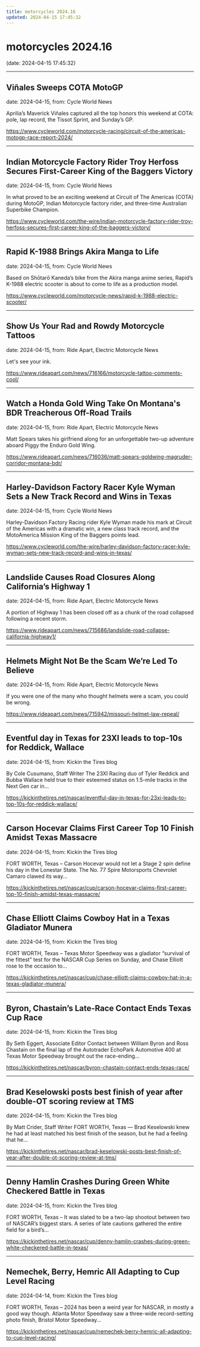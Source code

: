 ```yaml
---
title: motorcycles 2024.16
updated: 2024-04-15 17:45:32
---
```


# motorcycles 2024.16

(date: 2024-04-15 17:45:32)

---

## Viñales Sweeps COTA MotoGP

date: 2024-04-15, from: Cycle World News

Aprilia’s Maverick Viñales captured all the top honors this weekend at COTA: pole, lap record, the Tissot Sprint, and Sunday’s GP. 

<https://www.cycleworld.com/motorcycle-racing/circuit-of-the-americas-motogp-race-report-2024/>

---

## Indian Motorcycle Factory Rider Troy Herfoss Secures First-Career King of the Baggers Victory

date: 2024-04-15, from: Cycle World News

In what proved to be an exciting weekend at Circuit of The Americas (COTA) during MotoGP, Indian Motorcycle factory rider, and three-time Australian Superbike Champion. 

<https://www.cycleworld.com/the-wire/indian-motorcycle-factory-rider-troy-herfoss-secures-first-career-king-of-the-baggers-victory/>

---

## Rapid K-1988 Brings Akira Manga to Life

date: 2024-04-15, from: Cycle World News

Based on Shōtarō Kaneda’s bike from the Akira manga anime series, Rapid’s K-1988 electric scooter is about to come to life as a production model. 

<https://www.cycleworld.com/motorcycle-news/rapid-k-1988-electric-scooter/>

---

## Show Us Your Rad and Rowdy Motorcycle Tattoos

date: 2024-04-15, from: Ride Apart, Electric Motorcycle News

Let's see your ink. 

<https://www.rideapart.com/news/716166/motorcycle-tattoo-comments-cool/>

---

## Watch a Honda Gold Wing Take On Montana's BDR Treacherous Off-Road Trails

date: 2024-04-15, from: Ride Apart, Electric Motorcycle News

Matt Spears takes his girlfriend along for an unforgettable two-up adventure aboard Piggy the Enduro Gold Wing.  

<https://www.rideapart.com/news/716036/matt-spears-goldwing-magruder-corridor-montana-bdr/>

---

## Harley-Davidson Factory Racer Kyle Wyman Sets a New Track Record and Wins in Texas

date: 2024-04-15, from: Cycle World News

Harley-Davidson Factory Racing rider Kyle Wyman made his mark at Circuit of the Americas with a dramatic win, a new class track record, and the MotoAmerica Mission King of the Baggers points lead. 

<https://www.cycleworld.com/the-wire/harley-davidson-factory-racer-kyle-wyman-sets-new-track-record-and-wins-in-texas/>

---

## Landslide Causes Road Closures Along California’s Highway 1

date: 2024-04-15, from: Ride Apart, Electric Motorcycle News

A portion of Highway 1 has been closed off as a chunk of the road collapsed following a recent storm.  

<https://www.rideapart.com/news/715686/landslide-road-collapse-california-highway1/>

---

## Helmets Might Not Be the Scam We’re Led To Believe

date: 2024-04-15, from: Ride Apart, Electric Motorcycle News

If you were one of the many who thought helmets were a scam, you could be wrong. 

<https://www.rideapart.com/news/715942/missouri-helmet-law-repeal/>

---

## Eventful day in Texas for 23XI leads to top-10s for Reddick, Wallace

date: 2024-04-15, from: Kickin the Tires blog

By Cole Cusumano, Staff Writer The 23XI Racing duo of Tyler Reddick and Bubba Wallace held true to their esteemed status on 1.5-mile tracks in the Next Gen car in&#8230;  

<https://kickinthetires.net/nascar/eventful-day-in-texas-for-23xi-leads-to-top-10s-for-reddick-wallace/>

---

## Carson Hocevar Claims First Career Top 10 Finish Amidst Texas Massacre

date: 2024-04-15, from: Kickin the Tires blog

FORT WORTH, Texas – Carson Hocevar would not let a Stage 2 spin define his day in the Lonestar State. The No. 77 Spire Motorsports Chevrolet Camaro clawed its way&#8230;  

<https://kickinthetires.net/nascar/cup/carson-hocevar-claims-first-career-top-10-finish-amidst-texas-massacre/>

---

## Chase Elliott Claims Cowboy Hat in a Texas Gladiator Munera

date: 2024-04-15, from: Kickin the Tires blog

FORT WORTH, Texas – Texas Motor Speedway was a gladiator “survival of the fittest” test for the NASCAR Cup Series on Sunday, and Chase Elliott rose to the occasion to&#8230;  

<https://kickinthetires.net/nascar/cup/chase-elliott-claims-cowboy-hat-in-a-texas-gladiator-munera/>

---

## Byron, Chastain’s Late-Race Contact Ends Texas Cup Race

date: 2024-04-15, from: Kickin the Tires blog

By Seth Eggert, Associate Editor Contact between William Byron and Ross Chastain on the final lap of the Autotrader EchoPark Automotive 400 at Texas Motor Speedway brought out the race-ending&#8230;  

<https://kickinthetires.net/nascar/byron-chastain-contact-ends-texas-race/>

---

## Brad Keselowski posts best finish of year after double-OT scoring review at TMS

date: 2024-04-15, from: Kickin the Tires blog

By Matt Crider, Staff Writer FORT WORTH, Texas — Brad Keselowski knew he had at least matched his best finish of the season, but he had a feeling that he&#8230;  

<https://kickinthetires.net/nascar/brad-keselowski-posts-best-finish-of-year-after-double-ot-scoring-review-at-tms/>

---

## Denny Hamlin Crashes During Green White Checkered Battle in Texas

date: 2024-04-15, from: Kickin the Tires blog

FORT WORTH, Texas – It was slated to be a two-lap shootout between two of NASCAR’s biggest stars. A series of late cautions gathered the entire field for a bird’s&#8230;  

<https://kickinthetires.net/nascar/cup/denny-hamlin-crashes-during-green-white-checkered-battle-in-texas/>

---

## Nemechek, Berry, Hemric All Adapting to Cup Level Racing

date: 2024-04-14, from: Kickin the Tires blog

FORT WORTH, Texas – 2024 has been a weird year for NASCAR, in mostly a good way though. Atlanta Motor Speedway saw a three-wide record-setting photo finish, Bristol Motor Speedway&#8230;  

<https://kickinthetires.net/nascar/cup/nemechek-berry-hemric-all-adapting-to-cup-level-racing/>

